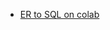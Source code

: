 


* [ER to SQL on colab](https://colab.research.google.com/github/w4111/w4111.github.io/blob/master/src/notebooks/ertosql_private.ipynb)